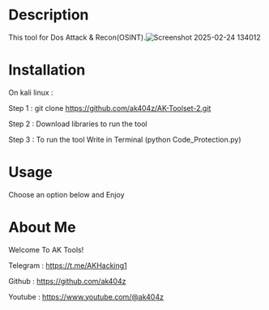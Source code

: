 # Description
This tool for Dos Attack & Recon(OSINT).![Screenshot 2025-02-24 134012](https://github.com/user-attachments/assets/bb2933c1-49e2-4dde-8a15-ea7f7ebce0bd)


# Installation

On kali linux :

Step 1 : git clone https://github.com/ak404z/AK-Toolset-2.git

Step 2 : Download libraries to run the tool

Step 3 : To run the tool Write in Terminal (python Code_Protection.py)

# Usage

Choose an option below and Enjoy

# About Me
Welcome To AK Tools!

Telegram : https://t.me/AKHacking1

Github : https://github.com/ak404z

Youtube : https://www.youtube.com/@ak404z
